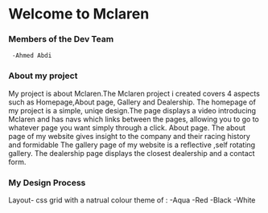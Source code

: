 # Welcome to  Mclaren

  ### Members of the Dev Team
     -Ahmed Abdi
  
  ### About my project
  
  My project is about Mclaren.The Mclaren project i created covers 4 aspects such as Homepage,About page, Gallery and         Dealership.
  The homepage of my project is a simple, uniqe design.The page displays a video introducing Mclaren and has navs which links between the pages, allowing you to go to  whatever page you want simply through a click.
  About page.
  The about page of my website gives insight to the company and their racing history and formidable 
  The gallery page of my website is a reflective ,self rotating gallery.
  The dealership page displays the closest dealership and a contact form.
  
  ### My Design Process
  Layout-
  css grid with a natrual colour theme of :
   -Aqua
   -Red
   -Black
   -White
